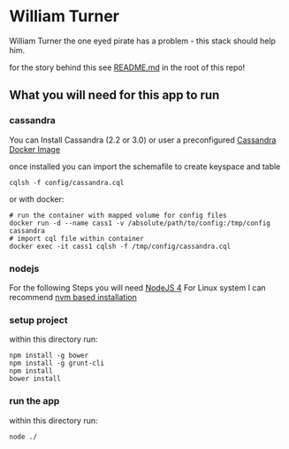 # William Turner
William Turner the one eyed pirate has a problem - this stack should help him.

for the story behind this see [README.md](../README.md) in the root of this repo!

## What you will need for this app to run

### cassandra 
You can Install Cassandra (2.2 or 3.0) or user a preconfigured [Cassandra Docker Image](https://hub.docker.com/_/cassandra/)

once installed you can import the schemafile to create keyspace and table

```shell
cqlsh -f config/cassandra.cql
```

or with docker:
```shell
# run the container with mapped volume for config files
docker run -d --name cass1 -v /absolute/path/to/config:/tmp/config cassandra
# import cql file within container
docker exec -it cass1 cqlsh -f /tmp/config/cassandra.cql
```

### nodejs
For the following Steps you will need [NodeJS 4](https://nodejs.org/)
For Linux system I can recommend [nvm based installation](https://github.com/creationix/nvm)

### setup project
within this directory run:
```shell
npm install -g bower
npm install -g grunt-cli
npm install
bower install
```
### run the app
within this directory run:
```shell
node ./
```

